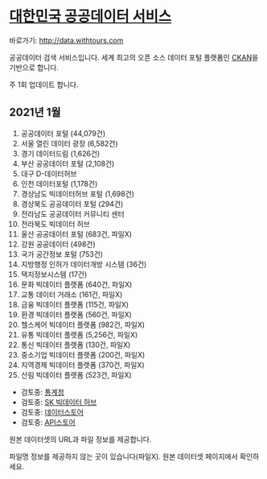 # [대한민국 공공데이터 서비스](http://data.withtours.com) 

바로가기: http://data.withtours.com

공공데이터 검색 서비스입니다.
세계 최고의 오픈 소스 데이터 포털 플랫폼인 [CKAN](https://ckan.org/)을 기반으로 합니다.

주 1회 업데이트 합니다.

## 2021년 1월

1. 공공데이터 포털	(44,079건)
1. 서울 열린 데이터 광장 (6,582건)
1. 경기 데이터드림	(1,626건)
1. 부산 공공데이터 포털	(2,108건)
1. 대구 D-데이터허브
1. 인천 데이터포털	(1,178건)
1. 경상남도 빅데이터허브 포털 (1,698건)
1. 경상북도 공공데이터 포털	(294건)
1. 전라남도 공공데이터 커뮤니티 센터
1. 전라북도 빅데이터 허브
1. 울산 공공데이터 포털	(683건, 파일X)
1. 강원 공공데이터	(498건)
1. 국가 공간정보 포털	(753건)
1. 지방행정 인허가 데이터개방 시스템 (36건)
1. 택지정보시스템 (17건)
1. 문화 빅데이터 플랫폼 (640건, 파일X)
1. 교통 데이터 거래소  (161건, 파일X)
1. 금융 빅데이터 플랫폼  (115건, 파일X)
1. 환경 빅데이터 플랫폼  (560건, 파일X)
1. 헬스케어 빅데이터 플랫폼  (982건, 파일X)
1. 유통 빅데이터 플랫폼  (5,256건, 파일X)
1. 통신 빅데이터 플랫폼  (130건, 파일X)
1. 중소기업 빅데이터 플랫폼  (200건, 파일X)
1. 지역경제 빅데이터 플랫폼  (370건, 파일X)
1. 산림 빅데이터 플랫폼  (523건, 파일X)
* 검토중: [통계청](https://mdis.kostat.go.kr/infoData/detailData.do?statsConfmNo=101001)
* 검토중: [SK 빅데이터 허브](https://www.bigdatahub.co.kr/index.do)
* 검토중: [데이터스토어](https://www.datastore.or.kr/)
* 검토중: [API스토어](https://www.apistore.co.kr/main.do)

원본 데이터셋의 URL과 파일 정보를 제공합니다.

파일명 정보를 제공하지 않는 곳이 있습니다(파일X).
원본 데이터셋 페이지에서 확인하세요.

